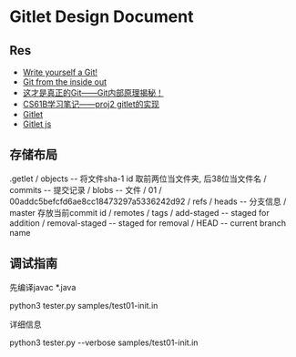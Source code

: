 # Gitlet Design Document
## Res
- [Write yourself a Git!](https://wyag.thb.lt/#org88aa70e)
- [Git from the inside out](https://codewords.recurse.com/issues/two/git-from-the-inside-out)
- [这才是真正的Git——Git内部原理揭秘！](https://zhuanlan.zhihu.com/p/96631135)
- [CS61B学习笔记——proj2 gitlet的实现](https://blog.csdn.net/weixin_43405649/article/details/124270510)
- [Gitlet](https://yukang-lian.github.io/2022/06/25/Gitlet/)
- [Gitlet js](http://gitlet.maryrosecook.com/docs/gitlet.html)

## 存储布局 
.getlet
    / objects  -- 将文件sha-1 id 取前两位当文件夹, 后38位当文件名
        / commits -- 提交记录
        / blobs -- 文件
            / 01
                / 00addc5befcfd6ae8cc18473297a5336242d92
    / refs
        / heads -- 分支信息
            / master  存放当前commit id
        / remotes
        / tags
    / add-staged -- staged for addition
    / removal-staged -- staged for removal
    / HEAD -- current branch name


## 调试指南
先编译javac *.java

python3 tester.py samples/test01-init.in

详细信息

python3 tester.py --verbose samples/test01-init.in
